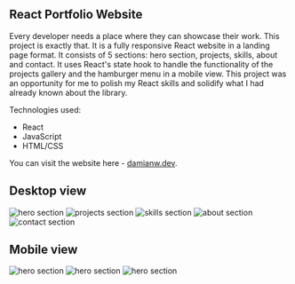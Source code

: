 ## React Portfolio Website

Every developer needs a place where they can showcase their work. This project is exactly that. It is a fully responsive React website in a landing page format. It consists of 5 sections: hero section, projects, skills, about and contact. It uses React's state hook to handle the functionality of the projects gallery and the hamburger menu in a mobile view. This project was an opportunity for me to polish my React skills and solidify what I had already known about the library.

Technologies used:
* React
* JavaScript
* HTML/CSS

You can visit the website here - [damianw.dev](https://damianw.dev/).

## Desktop view
![hero section](./screenshots/portfolio_desktop.jpg)
![projects section](./screenshots/projects-screenshot.png)
![skills section](./screenshots/skills-screenshot.png)
![about section](./screenshots/about-me-screenshot.png)
![contact section](./screenshots/contact-screenshot.png)

## Mobile view
![hero section](./screenshots/mobile-hero-screenshot.png)
![hero section](./screenshots/mobile-nav-screenshot.png)
![hero section](./screenshots/mobile-contact-screenshot.png)